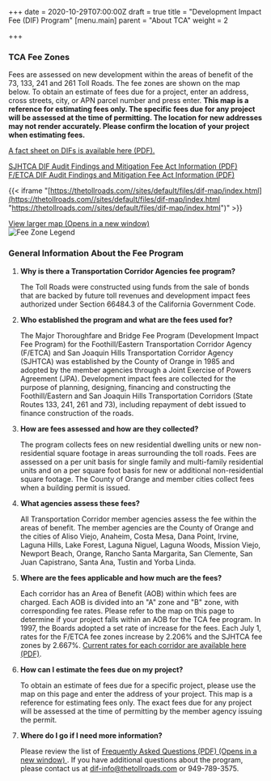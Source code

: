 +++
date = 2020-10-29T07:00:00Z
draft = true
title = "Development Impact Fee (DIF) Program"
[menu.main]
parent = "About TCA"
weight = 2

+++
### TCA Fee Zones

Fees are assessed on new development within the areas of benefit of the 73, 133, 241 and 261 Toll Roads. The fee zones are shown on the map below. To obtain an estimate of fees due for a project, enter an address, cross streets, city, or APN parcel number and press enter. **This map is a reference for estimating fees only. The specific fees due for any project will be assessed at the time of permitting. The location for new addresses may not render accurately. Please confirm the location of your project when estimating fees.**

[A fact sheet on DIFs is available here (PDF).](https://thetollroads.com/sites/default/files/Development_Impact_Fees_Fact_Sheet.pdf)

[SJHTCA DIF Audit Findings and Mitigation Fee Act Information (PDF)](https://thetollroads.com/sites/default/files/2020S_006_SJH_DIFs_Audit_Report_signed.pdf)  
[F/ETCA DIF Audit Findings and Mitigation Fee Act Information (PDF)](https://thetollroads.com/sites/default/files/2020F_020_FE_DIFs_Audit_Report_signed.pdf)

{{< iframe "[https://thetollroads.com//sites/default/files/dif-map/index.html](https://thetollroads.com//sites/default/files/dif-map/index.html "https://thetollroads.com//sites/default/files/dif-map/index.html")" >}}

[View larger map (Opens in a new window) ](https://thetollroads.com/sites/default/files/dif-map/index.html)  
![Fee Zone Legend](https://thetollroads.com/sites/default/files/img/banner/TCAFeeZone_Legend_Large.JPG?=219x154)

### General Information About the Fee Program

1. **Why is there a Transportation Corridor Agencies fee program?**

   The Toll Roads were constructed using funds from the sale of bonds that are backed by future toll revenues and development impact fees authorized under Section 66484.3 of the California Government Code.
2. **Who established the program and what are the fees used for?**

   The Major Thoroughfare and Bridge Fee Program (Development Impact Fee Program) for the Foothill/Eastern Transportation Corridor Agency (F/ETCA) and San Joaquin Hills Transportation Corridor Agency (SJHTCA) was established by the County of Orange in 1985 and adopted by the member agencies through a Joint Exercise of Powers Agreement (JPA). Development impact fees are collected for the purpose of planning, designing, financing and constructing the Foothill/Eastern and San Joaquin Hills Transportation Corridors (State Routes 133, 241, 261 and 73), including repayment of debt issued to finance construction of the roads.
3. **How are fees assessed and how are they collected?**

   The program collects fees on new residential dwelling units or new non-residential square footage in areas surrounding the toll roads. Fees are assessed on a per unit basis for single family and multi-family residential units and on a per square foot basis for new or additional non-residential square footage. The County of Orange and member cities collect fees when a building permit is issued.
4. **What agencies assess these fees?**

   All Transportation Corridor member agencies assess the fee within the areas of benefit. The member agencies are the County of Orange and the cities of Aliso Viejo, Anaheim, Costa Mesa, Dana Point, Irvine, Laguna Hills, Lake Forest, Laguna Niguel, Laguna Woods, Mission Viejo, Newport Beach, Orange, Rancho Santa Margarita, San Clemente, San Juan Capistrano, Santa Ana, Tustin and Yorba Linda.
5. **Where are the fees applicable and how much are the fees?**

   Each corridor has an Area of Benefit (AOB) within which fees are charged. Each AOB is divided into an "A" zone and "B" zone, with corresponding fee rates. Please refer to the map on this page to determine if your project falls within an AOB for the TCA fee program. In 1997, the Boards adopted a set rate of increase for the fees. Each July 1, rates for the F/ETCA fee zones increase by 2.206% and the SJHTCA fee zones by 2.667%. [Current rates for each corridor are available here (PDF)](https://thetollroads.com/sites/default/files/TCA%20DIF%20Rate%20FY21.pdf).
6. **How can I estimate the fees due on my project?**

   To obtain an estimate of fees due for a specific project, please use the map on this page and enter the address of your project. This map is a reference for estimating fees only. The exact fees due for any project will be assessed at the time of permitting by the member agency issuing the permit.
7. **Where do I go if I need more information?**

   Please review the list of [Frequently Asked Questions (PDF) (Opens in a new window) ](https://thetollroads.com/sites/default/files/DIF_FAQs_2020_0.pdf). If you have additional questions about the program, please contact us at [dif-info@thetollroads.com](mailto:dif-info@thetollroads.com) or 949-789-3575.